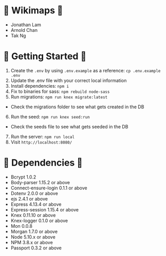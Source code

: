 # :round_pushpin: Wikimaps :round_pushpin:

* Jonathan Lam
* Arnold Chan
* Tak Ng

# :round_pushpin: Getting Started :round_pushpin: 

1. Create the `.env` by using `.env.example` as a reference: `cp .env.example .env`
2. Update the .env file with your correct local information
3. Install dependencies: `npm i`
4. Fix to binaries for sass: `npm rebuild node-sass`
5. Run migrations: `npm run knex migrate:latest`
  - Check the migrations folder to see what gets created in the DB
6. Run the seed: `npm run knex seed:run`
  - Check the seeds file to see what gets seeded in the DB
7. Run the server: `npm run local`
8. Visit `http://localhost:8080/`

# :round_pushpin: Dependencies :round_pushpin:

- Bcrypt 1.0.2
- Body-parser 1.15.2 or above
- Connect-ensure-login 0.1.1 or above
- Dotenv 2.0.0 or above
- ejs 2.4.1 or above
- Express 4.13.4 or above 
- Express-session 1.15.4 or above
- Knex 0.11.10 or above
- Knex-logger 0.1.0 or above
- Mon 0.0.8
- Morgan 1.7.0 or above
- Node 5.10.x or above
- NPM 3.8.x or above
- Passport 0.3.2 or above
